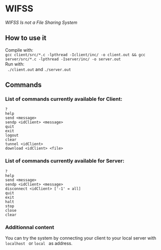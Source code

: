 # WIFSS
_WIFSS Is not a File Sharing System_  

## How to use it  

Compile with:  
```gcc client/src/*.c -lpthread -Iclient/inc/ -o client.out && gcc server/src/*.c -lpthread -Iserver/inc/ -o server.out```  
Run with:  
``` ./client.out```  and ```./server.out``` 

## Commands  

### List of commands currently available for Client:  
```? ```  
```help ```  
```send <message> ```  
```sendp <idClient> <message> ```  
```quit ```  
```exit ```  
```logout ```  
```clear ```  
```tunnel <idClient> ```  
```download <idClient> <file> ```  

### List of commands currently available for Server:  
```? ```  
```help ```  
```send <message> ```  
```sendp <idClient> <message> ```  
```disconnect <idClient> ['-1' = all] ```  
```quit ```  
```exit ```  
```halt ```  
```stop ```  
```close ```  
```clear ```  

### Additionnal content  

You can try the system by connecting your client to your local server with ```localhost ``` or ```local ``` as address.